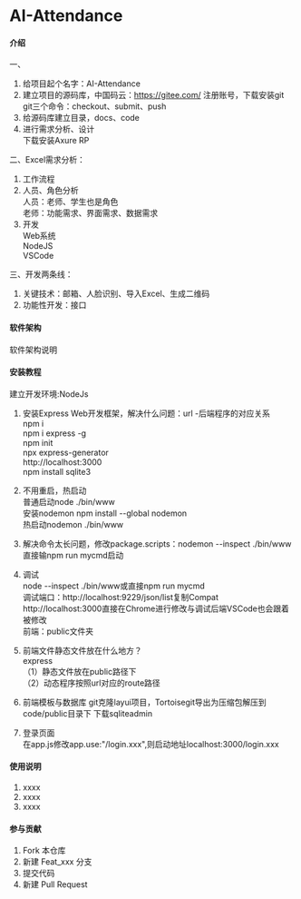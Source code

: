 # AI-Attendance

#### 介绍
一、  
1.  给项目起个名字：AI-Attendance  
2.  建立项目的源码库，中国码云：https://gitee.com/ 注册账号，下载安装git  
	git三个命令：checkout、submit、push  
3.  给源码库建立目录，docs、code  
4.  进行需求分析、设计  
	下载安装Axure RP  
  
二、Excel需求分析：  
1.  工作流程  
2.  人员、角色分析  
	人员：老师、学生也是角色  
	老师：功能需求、界面需求、数据需求  
3.  开发  
	Web系统  
 	NodeJS  
	VSCode  
  
三、开发两条线：  
1.  关键技术：邮箱、人脸识别、导入Excel、生成二维码  
2.  功能性开发：接口  


#### 软件架构
软件架构说明


#### 安装教程
建立开发环境:NodeJs  
1.  安装Express Web开发框架，解决什么问题：url -后端程序的对应关系  
	npm i  
	npm i express -g  
	npm init  
	npx express-generator  
	http://localhost:3000  
	npm install sqlite3  
2.  不用重启，热启动  
	普通启动node ./bin/www  
	安装nodemon npm install --global nodemon  
	热启动nodemon ./bin/www  
3.  解决命令太长问题，修改package.scripts：nodemon --inspect ./bin/www  
	直接输npm run mycmd启动  
4.  调试  
	node --inspect ./bin/www或直接npm run mycmd  
	调试端口：http://localhost:9229/json/list复制Compat  
	http://localhost:3000直接在Chrome进行修改与调试后端VSCode也会跟着被修改  
	前端：public文件夹  
5.  前端文件静态文件放在什么地方？  
	express  
	（1）静态文件放在public路径下  
	（2）动态程序按照url对应的route路径  

6.  前端模板与数据库
	git克隆layui项目，Tortoisegit导出为压缩包解压到code/public目录下
	下载sqliteadmin

6.  登录页面  
	在app.js修改app.use:"/login.xxx",则启动地址localhost:3000/login.xxx
#### 使用说明

1.  xxxx
2.  xxxx
3.  xxxx

#### 参与贡献

1.  Fork 本仓库
2.  新建 Feat_xxx 分支
3.  提交代码
4.  新建 Pull Request

